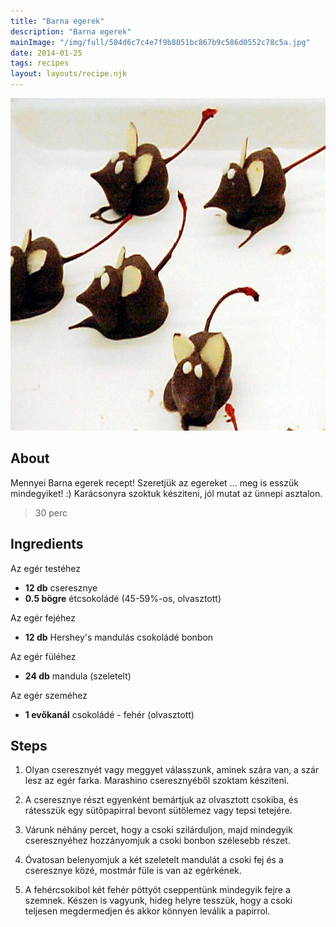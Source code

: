 ```yaml
---
title: "Barna egerek"
description: "Barna egerek"
mainImage: "/img/full/504d6c7c4e7f9b8051bc867b9c586d0552c78c5a.jpg"
date: 2014-01-25
tags: recipes
layout: layouts/recipe.njk
---
```

                            
<p align="center"><a href="https://cookpad.com/hu/receptek/1925342-barna-egerek" rel="Recipe source page"><img width="751" height="532" src="/img/full/504d6c7c4e7f9b8051bc867b9c586d0552c78c5a.jpg"/></a></p>

## About
Mennyei Barna egerek recept! Szeretjük az egereket ... meg is esszük mindegyiket! :) Karácsonyra szoktuk késziteni, jól mutat az ünnepi asztalon.

> 30 perc 

## Ingredients

Az egér testéhez
* **12 db** cseresznye
* **0.5 bögre** étcsokoládé (45-59%-os, olvasztott)

Az egér fejéhez
* **12 db** Hershey's mandulás csokoládé bonbon

Az egér füléhez
* **24 db** mandula (szeletelt)

Az egér szeméhez
* **1 evőkanál** csokoládé - fehér (olvasztott)

## Steps

1. Olyan cseresznyét vagy meggyet válasszunk, aminek szára van, a szár lesz az egér farka. Marashino cseresznyéből szoktam késziteni.
 
    <div style="clear: both"/>

2. A cseresznye részt egyenként bemártjuk az olvasztott csokiba, és rátesszük egy sütőpapirral bevont sütölemez vagy tepsi tetejére.
 
    <div style="clear: both"/>

3. Várunk néhány percet, hogy a csoki szilárduljon, majd mindegyik cseresznyéhez hozzányomjuk a csoki bonbon szélesebb részet.
 
    <div style="clear: both"/>

4. Óvatosan belenyomjuk a két szeletelt mandulát a csoki fej és a cseresznye közé, mostmár füle is van az egérkének.
 
    <div style="clear: both"/>

5. A fehércsokibol két fehér pöttyöt cseppentünk mindegyik fejre a szemnek. Készen is vagyunk, hideg helyre tesszük, hogy a csoki teljesen megdermedjen és akkor könnyen leválik a papirrol.
 
    <div style="clear: both"/>

